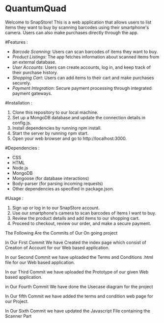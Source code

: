 # QuantumQuad

Welcome to SnapStore! This is a web application that allows users to list items they want to buy by scanning barcodes using their smartphone's camera. Users can also make purchases directly through the app.

#Features :

- *Barcode Scanning*: Users can scan barcodes of items they want to buy.
- *Product Listings*: The app fetches information about scanned items from an external database.
- *User Accounts*: Users can create accounts, log in, and keep track of their purchase history.
- *Shopping Cart*: Users can add items to their cart and make purchases securely.
- *Payment Integration*: Secure payment processing through integrated payment gateways.

#Installation :

1. Clone this repository to our local machine.
2. Set up a MongoDB database and update the connection details in config.js.
3. Install dependencies by running npm install.
4. Start the server by running npm start.
5. Open your web browser and go to http://localhost:3000.

#Dependencies :
- CSS
- HTML
- Node.js
- MongoDB
- Mongoose (for database interactions)
- Body-parser (for parsing incoming requests)
- Other dependencies as specified in package.json.

#Usage :

1. Sign up or log in to our SnapStore account.
2. Use our smartphone's camera to scan barcodes of items I want to buy.
3. Review the product details and add items to our shopping cart.
4. Proceed to checkout, review our order, and make a secure payment.



The Following Are the Commits of Our On going project

In Our First Commit We have Created the index page which consist of Creation of Account for our Web based application. 

In our Second Commit we have uploaded the Terms and Conditions .html file for our Web based application.

In our Third Commit we have uploaded the Prototype of our given Web based application.

in Our Fourth Commit We have done the Usecase diagram for the project

In Our fifth Commit we have added the terms and condition web page for our Project.

In Our Sixth Commit we have updated the Javascript File containing the Scanner Part


